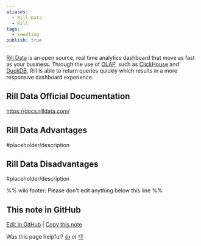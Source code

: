 ```yaml
---
aliases:
  - Rill Data
  - Rill
tags:
  - seedling
publish: true
---
```


[Rill Data](https://www.rilldata.com/) is an open source, real time analytics dashboard that move as fast as your business. Through the use of [OLAP](https://dataengineering.wiki/Concepts/Online+Analytical+Processing), such as [ClickHouse](https://dataengineering.wiki/Tools/Databases/ClickHouse) and [DuckDB](https://dataengineering.wiki/Tools/Databases/DuckDB), Rill is able to return queries quickly which results in a more responsive dashboard experience.


## Rill Data Official Documentation

https://docs.rilldata.com/

## Rill Data Advantages
#placeholder/description 

## Rill Data Disadvantages
#placeholder/description 

%% wiki footer: Please don't edit anything below this line %%

## This note in GitHub

<span class="git-footer">[Edit In GitHub](https://github.dev/data-engineering-community/data-engineering-wiki/blob/main/Tools/Data%20Analytics/Apache%20Superset.md "git-hub-edit-note") | [Copy this note](https://raw.githubusercontent.com/data-engineering-community/data-engineering-wiki/main/Tools/Data%20Analytics/Apache%20Superset.md "git-hub-copy-note")</span>

<span class="git-footer">Was this page helpful?
[👍](https://tally.so/r/mOaxjk?rating=Yes&url=https://dataengineering.wiki/Tools/Data%20Analytics/Apache%20Superset) or [👎](https://tally.so/r/mOaxjk?rating=No&url=https://dataengineering.wiki/Tools/Data%20Analytics/Apache%20Superset)</span>
